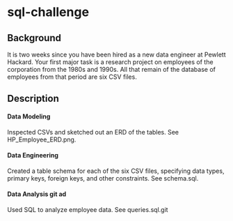 # sql-challenge

## Background
It is two weeks since you have been hired as a new data engineer at Pewlett Hackard. Your first major task is a research project on employees of the corporation from the 1980s and 1990s. All that remain of the database of employees from that period are six CSV files.

## Description
#### Data Modeling 
Inspected CSVs and sketched out an ERD of the tables. See HP_Employee_ERD.png. 

#### Data Engineering 
Created a table schema for each of the six CSV files, specifying data types, primary keys, foreign keys, and other constraints. See schema.sql.

#### Data Analysis git ad
Used SQL to analyze employee data. See queries.sql.git

